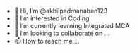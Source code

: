 - 👋 Hi, I’m @akhilpadmanaban123
- 👀 I’m interested in Coding
- 🌱 I’m currently learning Integrated MCA 
- 💞️ I’m looking to collaborate on ...
- 📫 How to reach me ...

<!---
akhilpadmanaban123/akhilpadmanaban123 is a ✨ special ✨ repository because its `README.md` (this file) appears on your GitHub profile.
You can click the Preview link to take a look at your changes.
--->
